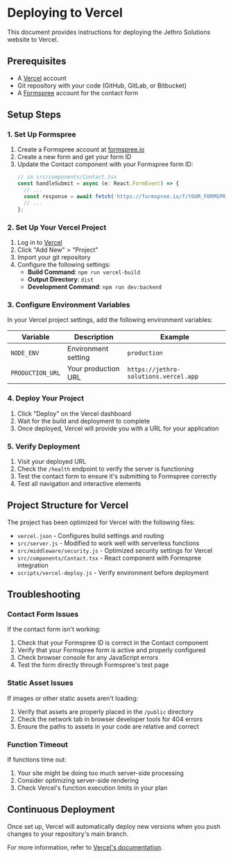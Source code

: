 # Deploying to Vercel

This document provides instructions for deploying the Jethro Solutions website to Vercel.

## Prerequisites

- A [Vercel](https://vercel.com) account
- Git repository with your code (GitHub, GitLab, or Bitbucket)
- A [Formspree](https://formspree.io) account for the contact form

## Setup Steps

### 1. Set Up Formspree

1. Create a Formspree account at [formspree.io](https://formspree.io)
2. Create a new form and get your form ID
3. Update the Contact component with your Formspree form ID:
   ```jsx
   // in src/components/Contact.tsx
   const handleSubmit = async (e: React.FormEvent) => {
     // ...
     const response = await fetch('https://formspree.io/f/YOUR_FORMSPREE_ID', {
     // ...
   };
   ```

### 2. Set Up Your Vercel Project

1. Log in to [Vercel](https://vercel.com)
2. Click "Add New" > "Project"
3. Import your git repository
4. Configure the following settings:
   - **Build Command**: `npm run vercel-build`
   - **Output Directory**: `dist`
   - **Development Command**: `npm run dev:backend`

### 3. Configure Environment Variables

In your Vercel project settings, add the following environment variables:

| Variable | Description | Example |
|----------|-------------|---------|
| `NODE_ENV` | Environment setting | `production` |
| `PRODUCTION_URL` | Your production URL | `https://jethro-solutions.vercel.app` |

### 4. Deploy Your Project

1. Click "Deploy" on the Vercel dashboard
2. Wait for the build and deployment to complete
3. Once deployed, Vercel will provide you with a URL for your application

### 5. Verify Deployment

1. Visit your deployed URL
2. Check the `/health` endpoint to verify the server is functioning
3. Test the contact form to ensure it's submitting to Formspree correctly
4. Test all navigation and interactive elements

## Project Structure for Vercel

The project has been optimized for Vercel with the following files:

- `vercel.json` - Configures build settings and routing
- `src/server.js` - Modified to work well with serverless functions
- `src/middleware/security.js` - Optimized security settings for Vercel
- `src/components/Contact.tsx` - React component with Formspree integration
- `scripts/vercel-deploy.js` - Verify environment before deployment

## Troubleshooting

### Contact Form Issues

If the contact form isn't working:

1. Check that your Formspree ID is correct in the Contact component
2. Verify that your Formspree form is active and properly configured
3. Check browser console for any JavaScript errors
4. Test the form directly through Formspree's test page

### Static Asset Issues

If images or other static assets aren't loading:

1. Verify that assets are properly placed in the `/public` directory
2. Check the network tab in browser developer tools for 404 errors
3. Ensure the paths to assets in your code are relative and correct

### Function Timeout

If functions time out:

1. Your site might be doing too much server-side processing
2. Consider optimizing server-side rendering
3. Check Vercel's function execution limits in your plan

## Continuous Deployment

Once set up, Vercel will automatically deploy new versions when you push changes to your repository's main branch.

For more information, refer to [Vercel's documentation](https://vercel.com/docs). 